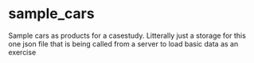 # sample_cars
Sample cars as products for a casestudy.
Litterally just a storage for this one json file that is being called from a server to load basic data as an exercise
